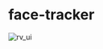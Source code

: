 # face-tracker
![rv_ui](https://user-images.githubusercontent.com/114865143/193459310-a10aa4db-7bef-4dcd-999e-e1d90389e905.png)
